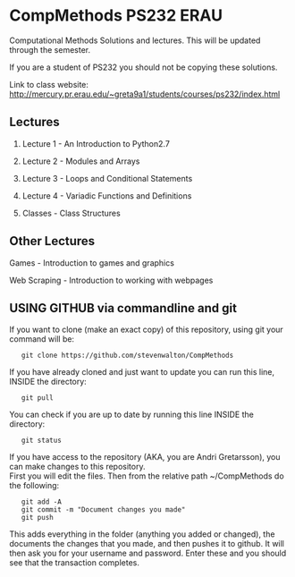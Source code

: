 CompMethods PS232 ERAU
===========

Computational Methods Solutions and lectures.  This will be updated through the semester.

If you are a student of PS232 you should not be copying these solutions. 

Link to class website: http://mercury.pr.erau.edu/~greta9a1/students/courses/ps232/index.html

Lectures
----------------------------------------------------------------------------------
1) Lecture 1 - An Introduction to Python2.7

2) Lecture 2 - Modules and Arrays

3) Lecture 3 - Loops and Conditional Statements

4) Lecture 4 - Variadic Functions and Definitions

5) Classes   - Class Structures

Other Lectures
-----------------
Games - Introduction to games and graphics

Web Scraping - Introduction to working with webpages


USING GITHUB via commandline and git
----------------------------------------------------------------------------------
If you want to clone (make an exact copy) of this repository, using git your command will be:
```
   git clone https://github.com/stevenwalton/CompMethods
```

If you have already cloned and just want to update you can run this line, INSIDE the directory:
```
   git pull
```

You can check if you are up to date by running this line INSIDE the directory:
```
   git status
```

If you have access to the repository (AKA, you are Andri Gretarsson), you can make changes to this repository.  
First you will edit the files.  Then from the relative path ~/CompMethods do the following:
```
   git add -A
   git commit -m "Document changes you made"
   git push
```

This adds everything in the folder (anything you added or changed), the documents the changes that you made, and then pushes it to github. 
It will then ask you for your username and password.  Enter these and you should see that the transaction completes.
